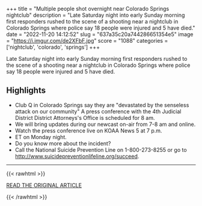 +++
title = "Multiple people shot overnight near Colorado Springs nightclub"
description = "Late Saturday night into early Sunday morning first responders rushed to the scene of a shooting near a nightclub in Colorado Springs where police say 18 people were injured and 5 have died."
date = "2022-11-20 14:12:52"
slug = "637a35c20a744286651354e5"
image = "https://i.imgur.com/de2XFbF.jpg"
score = "1088"
categories = ['nightclub', 'colorado', 'springs']
+++

Late Saturday night into early Sunday morning first responders rushed to the scene of a shooting near a nightclub in Colorado Springs where police say 18 people were injured and 5 have died.

## Highlights

- Club Q in Colorado Springs say they are "devastated by the senseless attack on our community" A press conference with the 4th Judicial District District Attorneys's Office is scheduled for 8 am.
- We will bring updates during our newcast on-air from 7-8 am and online.
- Watch the press conference live on KOAA News 5 at 7 p.m.
- ET on Monday night.
- Do you know more about the incident?
- Call the National Suicide Prevention Line on 1-800-273-8255 or go to http://www.suicidepreventionlifeline.org/succeed.

---

{{< rawhtml >}}
  <p class="article-category">
    <a target="_blank" href="https://www.koaa.com/breaking-news-alerts/multiple-people-shot-overnight-near-colorado-springs-nightclub">READ THE ORIGINAL ARTICLE</a>
  </p>
{{< /rawhtml >}}
